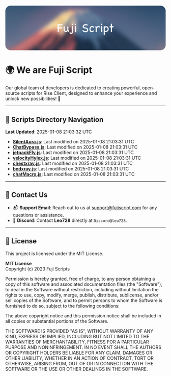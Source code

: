 ![Banner](.github/b.webp)

# 🌍 **We are Fuji Script**

Our global team of developers is dedicated to creating powerful, open-source scripts for Rise Client, designed to enhance your experience and unlock new possibilities! 🌟

---
<!-- SCRIPTS_NAVIGATION_START -->
## 📂 **Scripts Directory Navigation**

**Last Updated**: 2025-01-08 21:03:32 UTC

- **[SilentAura.js](scripts/SilentAura.js)**: Last modified on 2025-01-08 21:03:31 UTC
- **[ChatBypass.js](scripts/ChatBypass.js)**: Last modified on 2025-01-08 21:03:31 UTC
- **[jetpackFly.js](scripts/jetpackFly.js)**: Last modified on 2025-01-08 21:03:31 UTC
- **[velocityHylex.js](scripts/velocityHylex.js)**: Last modified on 2025-01-08 21:03:31 UTC
- **[chestxray.js](scripts/chestxray.js)**: Last modified on 2025-01-08 21:03:31 UTC
- **[bedxray.js](scripts/bedxray.js)**: Last modified on 2025-01-08 21:03:31 UTC
- **[chatMacro.js](scripts/chatMacro.js)**: Last modified on 2025-01-08 21:03:31 UTC

<!-- SCRIPTS_NAVIGATION_END -->

---

## 💬 **Contact Us**  
- 📬 **Support Email**: Reach out to us at [support@fujiscript.com](mailto:support@fujiscript.com) for any questions or assistance.  
- 💬 **Discord**: Contact **Leo728** directly at `Discord@leo728`.

---

## 📜 **License**

This project is licensed under the MIT License.  

**MIT License**  
Copyright (c) 2023 Fuji Scripts  

Permission is hereby granted, free of charge, to any person obtaining a copy of this software and associated documentation files (the "Software"), to deal in the Software without restriction, including without limitation the rights to use, copy, modify, merge, publish, distribute, sublicense, and/or sell copies of the Software, and to permit persons to whom the Software is furnished to do so, subject to the following conditions:  

The above copyright notice and this permission notice shall be included in all copies or substantial portions of the Software.  

THE SOFTWARE IS PROVIDED "AS IS", WITHOUT WARRANTY OF ANY KIND, EXPRESS OR IMPLIED, INCLUDING BUT NOT LIMITED TO THE WARRANTIES OF MERCHANTABILITY, FITNESS FOR A PARTICULAR PURPOSE AND NONINFRINGEMENT. IN NO EVENT SHALL THE AUTHORS OR COPYRIGHT HOLDERS BE LIABLE FOR ANY CLAIM, DAMAGES OR OTHER LIABILITY, WHETHER IN AN ACTION OF CONTRACT, TORT OR OTHERWISE, ARISING FROM, OUT OF OR IN CONNECTION WITH THE SOFTWARE OR THE USE OR OTHER DEALINGS IN THE SOFTWARE.  
